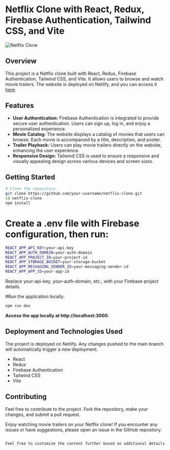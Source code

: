 # Netflix Clone with React, Redux, Firebase Authentication, Tailwind CSS, and Vite

![Netflix Clone](https://elaborate-lokum-3b9d5c.netlify.app)

## Overview
This project is a Netflix clone built with React, Redux, Firebase Authentication, Tailwind CSS, and Vite. It allows users to browse and watch movie trailers. The website is deployed on Netlify, and you can access it [here](https://elaborate-lokum-3b9d5c.netlify.app).

## Features
- **User Authentication:** Firebase Authentication is integrated to provide secure user authentication. Users can sign up, log in, and enjoy a personalized experience.
- **Movie Catalog:** The website displays a catalog of movies that users can browse. Each movie is accompanied by a title, description, and poster.
- **Trailer Playback:** Users can play movie trailers directly on the website, enhancing the user experience.
- **Responsive Design:** Tailwind CSS is used to ensure a responsive and visually appealing design across various devices and screen sizes.

## Getting Started
```bash
# Clone the repository
git clone https://github.com/your-username/netflix-clone.git
cd netflix-clone
npm install
```
# Create a .env file with Firebase configuration, then run:
```bash
REACT_APP_API_KEY=your-api-key
REACT_APP_AUTH_DOMAIN=your-auth-domain
REACT_APP_PROJECT_ID=your-project-id
REACT_APP_STORAGE_BUCKET=your-storage-bucket
REACT_APP_MESSAGING_SENDER_ID=your-messaging-sender-id
REACT_APP_APP_ID=your-app-id
```
Replace your-api-key, your-auth-domain, etc., with your Firebase project details.

#Run the application locally:
```bash
npm run dev
```
**Access the app locally at http://localhost:3000.**

## Deployment and Technologies Used
The project is deployed on Netlify. Any changes pushed to the main branch will automatically trigger a new deployment.
- React
- Redux
- Firebase Authentication
- Tailwind CSS
- Vite

## Contributing
Feel free to contribute to the project. Fork the repository, make your changes, and submit a pull request.

Enjoy watching movie trailers on your Netflix clone! If you encounter any issues or have suggestions, please open an issue in the GitHub repository.

```bash

Feel free to customize the content further based on additional details or specific instructions for your project.



